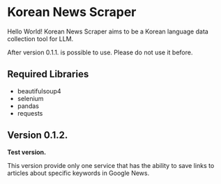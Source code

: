 # Korean News Scraper

Hello World!  Korean News Scraper aims to be a Korean language data collection tool for LLM.

After version 0.1.1. is possible to use. Please do not use it before.

## Required Libraries
- beautifulsoup4
- selenium
- pandas
- requests

## Version 0.1.2.
**Test version.**

This version provide only one service that has the ability to save links to articles about 
specific keywords in Google News.